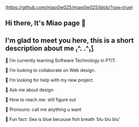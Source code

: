 (https://github.com/miao0w025/miao0w025/blob/?raw=true)
## Hi there, It's Miao page 👋

## I'm glad to meet you here, this is a short description about me ₍^. .^₎⟆

🌟 I’m currently learning Software Technology in PTIT.

🌟 I’m looking to collaborate on Web design.

🌟 I’m looking for help with my new project.

🌟 Ask me about design

🌟 How to reach me: still figure out

🌟 Pronouns: call me anything u want

🌟 Fun fact: Sea is blue because fish breath 'blu blu blu'
